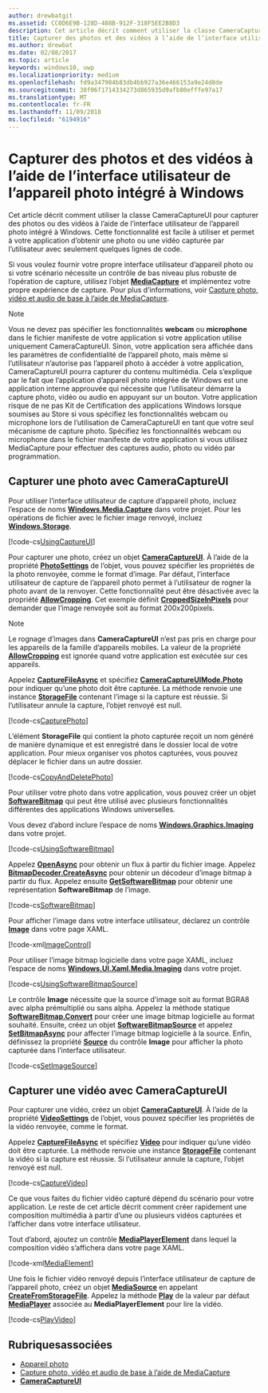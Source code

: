 ```yaml
---
author: drewbatgit
ms.assetid: CC0D6E9B-128D-488B-912F-318F5EE2B8D3
description: Cet article décrit comment utiliser la classe CameraCaptureUI pour capturer des photos ou des vidéos à l’aide de l’interface utilisateur de l’appareil photo intégré à Windows.
title: Capturer des photos et des vidéos à l’aide de l’interface utilisateur de l’appareil photo intégré à Windows
ms.author: drewbat
ms.date: 02/08/2017
ms.topic: article
keywords: windows10, uwp
ms.localizationpriority: medium
ms.openlocfilehash: fd9a347904b83db4bb927a36e466153a9e24d8de
ms.sourcegitcommit: 38f06f1714334273d865935d9afb80efffe97a17
ms.translationtype: MT
ms.contentlocale: fr-FR
ms.lasthandoff: 11/09/2018
ms.locfileid: "6194916"
---
```

# <a name="capture-photos-and-video-with-windows-built-in-camera-ui"></a>Capturer des photos et des vidéos à l’aide de l’interface utilisateur de l’appareil photo intégré à Windows



Cet article décrit comment utiliser la classe CameraCaptureUI pour capturer des photos ou des vidéos à l’aide de l’interface utilisateur de l’appareil photo intégré à Windows. Cette fonctionnalité est facile à utiliser et permet à votre application d’obtenir une photo ou une vidéo capturée par l’utilisateur avec seulement quelques lignes de code.

Si vous voulez fournir votre propre interface utilisateur d’appareil photo ou si votre scénario nécessite un contrôle de bas niveau plus robuste de l’opération de capture, utilisez l’objet [**MediaCapture**](https://msdn.microsoft.com/library/windows/apps/br241124) et implémentez votre propre expérience de capture. Pour plus d’informations, voir [Capture photo, vidéo et audio de base à l’aide de MediaCapture](basic-photo-video-and-audio-capture-with-MediaCapture.md).

> [!NOTE]
> Vous ne devez pas spécifier les fonctionnalités **webcam** ou **microphone** dans le fichier manifeste de votre application si votre application utilise uniquement CameraCaptureUI. Sinon, votre application sera affichée dans les paramètres de confidentialité de l’appareil photo, mais même si l’utilisateur n’autorise pas l’appareil photo à accéder à votre application, CameraCaptureUI pourra capturer du contenu multimédia. Cela s’explique par le fait que l’application d’appareil photo intégrée de Windows est une application interne approuvée qui nécessite que l’utilisateur démarre la capture photo, vidéo ou audio en appuyant sur un bouton. Votre application risque de ne pas Kit de Certification des applications Windows lorsque soumises au Store si vous spécifiez les fonctionnalités webcam ou microphone lors de l’utilisation de CameraCaptureUI en tant que votre seul mécanisme de capture photo.
> Spécifiez les fonctionnalités webcam ou microphone dans le fichier manifeste de votre application si vous utilisez MediaCapture pour effectuer des captures audio, photo ou vidéo par programmation.

## <a name="capture-a-photo-with-cameracaptureui"></a>Capturer une photo avec CameraCaptureUI

Pour utiliser l’interface utilisateur de capture d’appareil photo, incluez l’espace de noms [**Windows.Media.Capture**](https://msdn.microsoft.com/library/windows/apps/br226738) dans votre projet. Pour les opérations de fichier avec le fichier image renvoyé, incluez [**Windows.Storage**](https://msdn.microsoft.com/library/windows/apps/br227346).

[!code-cs[UsingCaptureUI](./code/CameraCaptureUIWin10/cs/MainPage.xaml.cs#SnippetUsingCaptureUI)]

Pour capturer une photo, créez un objet [**CameraCaptureUI**](https://msdn.microsoft.com/library/windows/apps/br241030). À l’aide de la propriété [**PhotoSettings**](https://msdn.microsoft.com/library/windows/apps/br241058) de l’objet, vous pouvez spécifier les propriétés de la photo renvoyée, comme le format d’image. Par défaut, l’interface utilisateur de capture de l’appareil photo permet à l’utilisateur de rogner la photo avant de la renvoyer. Cette fonctionnalité peut être désactivée avec la propriété [**AllowCropping**](https://msdn.microsoft.com/library/windows/apps/br241042). Cet exemple définit [**CroppedSizeInPixels**](https://msdn.microsoft.com/library/windows/apps/br241044) pour demander que l’image renvoyée soit au format 200x200pixels.

> [!NOTE]
> Le rognage d’images dans **CameraCaptureUI** n’est pas pris en charge pour les appareils de la famille d’appareils mobiles. La valeur de la propriété [**AllowCropping**](https://msdn.microsoft.com/library/windows/apps/br241042) est ignorée quand votre application est exécutée sur ces appareils.

Appelez [**CaptureFileAsync**](https://msdn.microsoft.com/library/windows/apps/br241057) et spécifiez [**CameraCaptureUIMode.Photo**](https://msdn.microsoft.com/library/windows/apps/br241040) pour indiquer qu’une photo doit être capturée. La méthode renvoie une instance [**StorageFile**](https://msdn.microsoft.com/library/windows/apps/br227171) contenant l’image si la capture est réussie. Si l’utilisateur annule la capture, l’objet renvoyé est null.

[!code-cs[CapturePhoto](./code/CameraCaptureUIWin10/cs/MainPage.xaml.cs#SnippetCapturePhoto)]

L’élément **StorageFile** qui contient la photo capturée reçoit un nom généré de manière dynamique et est enregistré dans le dossier local de votre application. Pour mieux organiser vos photos capturées, vous pouvez déplacer le fichier dans un autre dossier.

[!code-cs[CopyAndDeletePhoto](./code/CameraCaptureUIWin10/cs/MainPage.xaml.cs#SnippetCopyAndDeletePhoto)]

Pour utiliser votre photo dans votre application, vous pouvez créer un objet [**SoftwareBitmap**](https://msdn.microsoft.com/library/windows/apps/dn887358) qui peut être utilisé avec plusieurs fonctionnalités différentes des applications Windows universelles.

Vous devez d’abord inclure l’espace de noms [**Windows.Graphics.Imaging**](https://msdn.microsoft.com/library/windows/apps/br226400) dans votre projet.

[!code-cs[UsingSoftwareBitmap](./code/CameraCaptureUIWin10/cs/MainPage.xaml.cs#SnippetUsingSoftwareBitmap)]

Appelez [**OpenAsync**](https://msdn.microsoft.com/library/windows/apps/br227116) pour obtenir un flux à partir du fichier image. Appelez [**BitmapDecoder.CreateAsync**](https://msdn.microsoft.com/library/windows/apps/br226182) pour obtenir un décodeur d’image bitmap à partir du flux. Appelez ensuite [**GetSoftwareBitmap**](https://msdn.microsoft.com/library/windows/apps/dn887332) pour obtenir une représentation **SoftwareBitmap** de l’image.

[!code-cs[SoftwareBitmap](./code/CameraCaptureUIWin10/cs/MainPage.xaml.cs#SnippetSoftwareBitmap)]

Pour afficher l’image dans votre interface utilisateur, déclarez un contrôle [**Image**](https://msdn.microsoft.com/library/windows/apps/br242752) dans votre page XAML.

[!code-xml[ImageControl](./code/CameraCaptureUIWin10/cs/MainPage.xaml#SnippetImageControl)]

Pour utiliser l’image bitmap logicielle dans votre page XAML, incluez l’espace de noms [**Windows.UI.Xaml.Media.Imaging**](https://msdn.microsoft.com/library/windows/apps/br243258) dans votre projet.

[!code-cs[UsingSoftwareBitmapSource](./code/CameraCaptureUIWin10/cs/MainPage.xaml.cs#SnippetUsingSoftwareBitmapSource)]

Le contrôle **Image** nécessite que la source d’image soit au format BGRA8 avec alpha prémultiplié ou sans alpha. Appelez la méthode statique [**SoftwareBitmap.Convert**](https://msdn.microsoft.com/library/windows/apps/dn887362) pour créer une image bitmap logicielle au format souhaité. Ensuite, créez un objet [**SoftwareBitmapSource**](https://msdn.microsoft.com/library/windows/apps/dn997854) et appelez [**SetBitmapAsync**](https://msdn.microsoft.com/library/windows/apps/dn997856) pour affecter l’image bitmap logicielle à la source. Enfin, définissez la propriété [**Source**](https://msdn.microsoft.com/library/windows/apps/br242760) du contrôle **Image** pour afficher la photo capturée dans l’interface utilisateur.

[!code-cs[SetImageSource](./code/CameraCaptureUIWin10/cs/MainPage.xaml.cs#SnippetSetImageSource)]

## <a name="capture-a-video-with-cameracaptureui"></a>Capturer une vidéo avec CameraCaptureUI

Pour capturer une vidéo, créez un objet [**CameraCaptureUI**](https://msdn.microsoft.com/library/windows/apps/br241030). À l’aide de la propriété [**VideoSettings**](https://msdn.microsoft.com/library/windows/apps/br241059) de l’objet, vous pouvez spécifier les propriétés de la vidéo renvoyée, comme le format.

Appelez [**CaptureFileAsync**](https://msdn.microsoft.com/library/windows/apps/br241057) et spécifiez [**Video**](https://msdn.microsoft.com/library/windows/apps/br241059) pour indiquer qu’une vidéo doit être capturée. La méthode renvoie une instance [**StorageFile**](https://msdn.microsoft.com/library/windows/apps/br227171) contenant la vidéo si la capture est réussie. Si l’utilisateur annule la capture, l’objet renvoyé est null.

[!code-cs[CaptureVideo](./code/CameraCaptureUIWin10/cs/MainPage.xaml.cs#SnippetCaptureVideo)]

Ce que vous faites du fichier vidéo capturé dépend du scénario pour votre application. Le reste de cet article décrit comment créer rapidement une composition multimédia à partir d’une ou plusieurs vidéos capturées et l’afficher dans votre interface utilisateur.

Tout d’abord, ajoutez un contrôle [**MediaPlayerElement**](https://docs.microsoft.com/uwp/api/Windows.UI.Xaml.Controls.MediaPlayerElement) dans lequel la composition vidéo s’affichera dans votre page XAML.

[!code-xml[MediaElement](./code/CameraCaptureUIWin10/cs/MainPage.xaml#SnippetMediaElement)]


Une fois le fichier vidéo renvoyé depuis l’interface utilisateur de capture de l’appareil photo, créez un objet [**MediaSource**](https://docs.microsoft.com/uwp/api/windows.media.core.mediasource) en appelant **[CreateFromStorageFile](https://docs.microsoft.com/uwp/api/windows.media.core.mediasource.createfromstoragefile)**. Appelez la méthode **[Play](https://docs.microsoft.com/uwp/api/windows.media.playback.mediaplayer.Play)** de la valeur par défaut **[MediaPlayer](https://docs.microsoft.com/uwp/api/windows.media.playback.mediaplayer)** associée au **MediaPlayerElement** pour lire la vidéo.

[!code-cs[PlayVideo](./code/CameraCaptureUIWin10/cs/MainPage.xaml.cs#SnippetPlayVideo)]
 

## <a name="related-topics"></a>Rubriquesassociées

* [Appareil photo](camera.md)
* [Capture photo, vidéo et audio de base à l’aide de MediaCapture](basic-photo-video-and-audio-capture-with-MediaCapture.md)
* [**CameraCaptureUI**](https://msdn.microsoft.com/library/windows/apps/br241030) 
 

 




